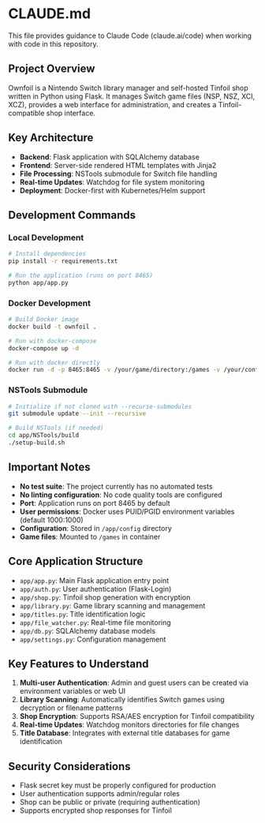 # CLAUDE.md

This file provides guidance to Claude Code (claude.ai/code) when working with code in this repository.

## Project Overview

Ownfoil is a Nintendo Switch library manager and self-hosted Tinfoil shop written in Python using Flask. It manages Switch game files (NSP, NSZ, XCI, XCZ), provides a web interface for administration, and creates a Tinfoil-compatible shop interface.

## Key Architecture

- **Backend**: Flask application with SQLAlchemy database
- **Frontend**: Server-side rendered HTML templates with Jinja2
- **File Processing**: NSTools submodule for Switch file handling
- **Real-time Updates**: Watchdog for file system monitoring
- **Deployment**: Docker-first with Kubernetes/Helm support

## Development Commands

### Local Development
```bash
# Install dependencies
pip install -r requirements.txt

# Run the application (runs on port 8465)
python app/app.py
```

### Docker Development
```bash
# Build Docker image
docker build -t ownfoil .

# Run with docker-compose
docker-compose up -d

# Run with docker directly
docker run -d -p 8465:8465 -v /your/game/directory:/games -v /your/config/directory:/app/config --name ownfoil ownfoil
```

### NSTools Submodule
```bash
# Initialize if not cloned with --recurse-submodules
git submodule update --init --recursive

# Build NSTools (if needed)
cd app/NSTools/build
./setup-build.sh
```

## Important Notes

- **No test suite**: The project currently has no automated tests
- **No linting configuration**: No code quality tools are configured
- **Port**: Application runs on port 8465 by default
- **User permissions**: Docker uses PUID/PGID environment variables (default 1000:1000)
- **Configuration**: Stored in `/app/config` directory
- **Game files**: Mounted to `/games` in container

## Core Application Structure

- `app/app.py`: Main Flask application entry point
- `app/auth.py`: User authentication (Flask-Login)
- `app/shop.py`: Tinfoil shop generation with encryption
- `app/library.py`: Game library scanning and management
- `app/titles.py`: Title identification logic
- `app/file_watcher.py`: Real-time file monitoring
- `app/db.py`: SQLAlchemy database models
- `app/settings.py`: Configuration management

## Key Features to Understand

1. **Multi-user Authentication**: Admin and guest users can be created via environment variables or web UI
2. **Library Scanning**: Automatically identifies Switch games using decryption or filename patterns
3. **Shop Encryption**: Supports RSA/AES encryption for Tinfoil compatibility
4. **Real-time Updates**: Watchdog monitors directories for file changes
5. **Title Database**: Integrates with external title databases for game identification

## Security Considerations

- Flask secret key must be properly configured for production
- User authentication supports admin/regular roles
- Shop can be public or private (requiring authentication)
- Supports encrypted shop responses for Tinfoil